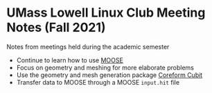# UMass Lowell Linux Club Meeting Notes (Fall 2021)
Notes from meetings held during the academic semester

+ Continue to learn how to use [MOOSE](https://mooseframework.inl.gov/) 
+ Focus on geometry and meshing for more elaborate problems
+ Use the geometry and mesh generation package [Coreform Cubit](https://coreform.com/products/coreform-cubit/) 
+ Transfer data to MOOSE through a MOOSE `input.hit` file
